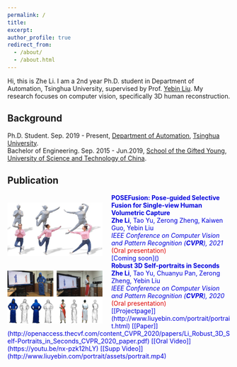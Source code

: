 ```yaml
---
permalink: /
title: 
excerpt: 
author_profile: true
redirect_from: 
  - /about/
  - /about.html
---
```


Hi, this is Zhe Li. I am a 2nd year Ph.D. student in Department of Automation, Tsinghua University, supervised by Prof. [Yebin Liu](http://www.liuyebin.com/). My research focuses on computer vision, specifically 3D human reconstruction.

## Background

Ph.D. Student. Sep. 2019 - Present, [Department of Automation](http://www.au.tsinghua.edu.cn/), [Tsinghua University](https://www.tsinghua.edu.cn/en/index.htm).<br>
Bachelor of Engineering. Sep. 2015 - Jun.2019, [School of the Gifted Young](http://en.scgy.ustc.edu.cn/), [University of Science and Technology of China](http://en.ustc.edu.cn/).

## Publication

<img align="left" height="120" width="215" src="../images/cvpr21_posefusion.jpg" style="padding-right:20px; padding-top:20px"/>
<b><font color = "#0000dd">POSEFusion: Pose-guided Selective Fusion for Single-view Human Volumetric Capture</b><font><br>
<b>Zhe Li</b>, Tao Yu, Zerong Zheng, Kaiwen Guo, Yebin Liu<br>
<i>IEEE Conference on Computer Vision and Pattern Recognition (<b>CVPR</b>), 2021</i>  <font color="#dd0000">(Oral presentation)</font><br>
[Coming soon]()<br>


<img align="left" height="120" width="215" src="../images/cvpr20_portrait.jpg" style="padding-right:20px; padding-top:20px"/>
<b><font color = "#0000dd">Robust 3D Self-portraits in Seconds</font></b><br>
<b>Zhe Li</b>, Tao Yu, Chuanyu Pan, Zerong Zheng, Yebin Liu<br>
<i>IEEE Conference on Computer Vision and Pattern Recognition (<b>CVPR</b>), 2020</i>  <font color="#dd0000">(Oral presentation)</font><br>
[[Projectpage]](http://www.liuyebin.com/portrait/portrait.html)  [[Paper]](http://openaccess.thecvf.com/content_CVPR_2020/papers/Li_Robust_3D_Self-Portraits_in_Seconds_CVPR_2020_paper.pdf)  [[Oral Video]](https://youtu.be/nx-pzk12hLY)  [[Supp Video]](http://www.liuyebin.com/portrait/assets/portrait.mp4)<br>

